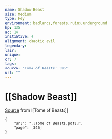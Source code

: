 ```yaml
---
name: Shadow Beast
size: Medium
type: Fey
environment: badlands,forests,ruins,underground
hp: 135
ac: 14
initiative: 4
alignment: chaotic evil
legendary: 
lair: 
unique: 
cr: 7
tags: 
source: "Tome of Beasts: 346"
url: ""
---
```

# [[Shadow Beast]]

[Source](zotero://open-pdf/library/items/ULEQWHJM?page=346) from [[Tome of Beasts]]

```pdf
{
	"url": "[[Tome of Beasts.pdf]]",
	"page": [346]
}
```


